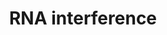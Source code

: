---
annotations:
- id: PW:0001161
  parent: regulatory pathway
  type: Pathway Ontology
  value: RNA degradation pathway
authors:
- Mkutmon
description: The process of RNA-interference in eukaryotic cells. Long precursor microRNA
  (miRNA), called pri-miRNA, is cleaved by RNase III endonuclease (Drosha) into pieces
  of approximately 70 nucleotides each (called pre-miRNA) in the nucleus. Following
  transportation into the cytoplasm by exportin 5 another RNase III endonuclease (Dicer)
  cleaves it into mature miRNA segments. Degradation of messenger RNA (mRNA) and translational
  repression occurs after miRNA binds to the RNA-induced silencing complex (RISC).
  Cytoplasmic long double-stranded RNA (dsRNA) is cleaved by Dicer into small interfering
  RNA (siRNA), which is incorporated into RISC, resulting in the cleavage and degradation
  of specific target mRNA. Synthetic double-stranded siRNA is not processed by Dicer
  and directly incorporated by the RISC.
last-edited: 2015-06-30
organisms:
- Bos taurus
redirect_from:
- /index.php/Pathway:WP3164
- /instance/WP3164
- /instance/WP3164_rr80734
revision: r80734
schema-jsonld:
- '@context': https://schema.org/
  '@id': https://wikipathways.github.io/pathways/WP3164.html
  '@type': Dataset
  creator:
    '@type': Organization
    name: WikiPathways
  description: The process of RNA-interference in eukaryotic cells. Long precursor
    microRNA (miRNA), called pri-miRNA, is cleaved by RNase III endonuclease (Drosha)
    into pieces of approximately 70 nucleotides each (called pre-miRNA) in the nucleus.
    Following transportation into the cytoplasm by exportin 5 another RNase III endonuclease
    (Dicer) cleaves it into mature miRNA segments. Degradation of messenger RNA (mRNA)
    and translational repression occurs after miRNA binds to the RNA-induced silencing
    complex (RISC). Cytoplasmic long double-stranded RNA (dsRNA) is cleaved by Dicer
    into small interfering RNA (siRNA), which is incorporated into RISC, resulting
    in the cleavage and degradation of specific target mRNA. Synthetic double-stranded
    siRNA is not processed by Dicer and directly incorporated by the RISC.
  keywords:
  - DGCR8
  - DICER1
  - DROSHA
  - ERI1
  - XPO5
  license: CC0
  name: RNA interference
seo: CreativeWork
title: RNA interference
wpid: WP3164
---